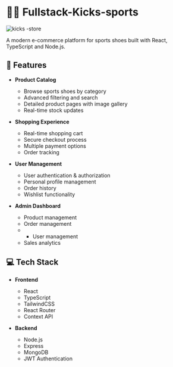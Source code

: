 # 🏃‍♂️ Fullstack-Kicks-sports
![kicks -store](https://github.com/user-attachments/assets/5338f53e-e49c-4891-b187-f79de80492cd)

A modern e-commerce platform for sports shoes built with React, TypeScript and Node.js.


## 🚀 Features

- **Product Catalog**
  - Browse sports shoes by category
  - Advanced filtering and search
  - Detailed product pages with image gallery
  - Real-time stock updates

- **Shopping Experience**
  - Real-time shopping cart
  - Secure checkout process
  - Multiple payment options
  - Order tracking

- **User Management**
  - User authentication & authorization
  - Personal profile management
  - Order history
  - Wishlist functionality

- **Admin Dashboard**
  - Product management
  - Order management
  - - User management
  - Sales analytics

## 💻 Tech Stack

- **Frontend**
  - React
  - TypeScript
  - TailwindCSS
  - React Router
  - Context API

- **Backend**
  - Node.js
  - Express
  - MongoDB
  - JWT Authentication
